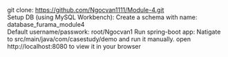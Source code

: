 git clone: https://github.com/Ngocvan1111/Module-4.git                                                                                                      
Setup DB (using MySQL Workbench):
Create a schema with name: database_furama_module4                                                                                                                      
Default username/passwork: root/Ngocvan1
Run spring-boot app:
Natigate to src/main/java/com/casestudy/demo and run it manually.
open http://localhost:8080 to view it in your browser
